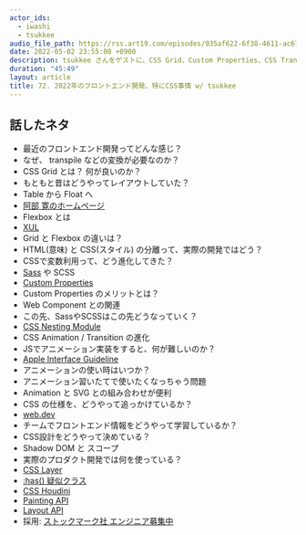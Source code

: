 ```yaml
---
actor_ids:
  - iwashi
  - tsukkee
audio_file_path: https://rss.art19.com/episodes/935af622-6f38-4611-ac67-aaed0df11143.mp3
date: 2022-05-02 23:55:00 +0900
description: tsukkee さんをゲストに、CSS Grid、Custom Properties、CSS Transitionなどについて語っていただいたエピソードです。
duration: "45:49"
layout: article
title: 72. 2022年のフロントエンド開発、特にCSS事情 w/ tsukkee
---
```


## 話したネタ

- 最近のフロントエンド開発ってどんな感じ？
- なぜ、 transpile などの変換が必要なのか？
- CSS Grid とは？ 何が良いのか？
- もともと昔はどうやってレイアウトしていた？
- Table から Float へ
- [阿部 寛のホームページ](http://abehiroshi.la.coocan.jp/)
- Flexbox とは
- [XUL](https://ja.wikipedia.org/wiki/XUL)
- Grid と Flexbox の違いは？
- HTML(意味) と CSS(スタイル) の分離って、実際の開発ではどう？
- CSSで変数利用って、どう進化してきた？
- [Sass](https://sass-lang.com/) や SCSS
- [Custom Properties](https://developer.mozilla.org/ja/docs/Web/CSS/Using_CSS_custom_properties)
- Custom Properties のメリットとは？
- Web Component との関連
- この先、SassやSCSSはこの先どうなっていく？
- [CSS Nesting Module](https://www.w3.org/TR/css-nesting-1/)
- CSS Animation / Transition の進化
- JSでアニメーション実装をすると、何が難しいのか？
- [Apple Interface Guideline](https://developer.apple.com/design/human-interface-guidelines/)
- アニメーションの使い時はいつか？
- アニメーション習いたてで使いたくなっちゃう問題
- Animation と SVG との組み合わせが便利
- CSS の仕様を、どうやって追っかけているか？
- [web.dev](https://web.dev/)
- チームでフロントエンド情報をどうやって学習しているか？
- CSS設計をどうやって決めている？
- Shadow DOM と スコープ
- 実際のプロダクト開発では何を使っている？
- [CSS Layer](https://developer.mozilla.org/ja/docs/Web/CSS/@layer)
- [:has() 疑似クラス](https://developer.mozilla.org/ja/docs/Web/CSS/:has)
- [CSS Houdini](https://developer.mozilla.org/ja/docs/Web/Guide/Houdini)
- [Painting API](https://developer.mozilla.org/ja/docs/Web/API/CSS_Painting_API/Guide)
- [Layout API](https://github.com/w3c/css-houdini-drafts/blob/main/css-layout-api/EXPLAINER.md)
- 採用: [ストックマーク社 エンジニア募集中](https://herp.careers/v1/stockmark)
